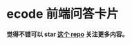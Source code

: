 # ecode 前端问答卡片

**觉得不错可以 star [这个 repo](https://github.com/WangYuLue/ecode-frontend-cards) 关注更多内容。**